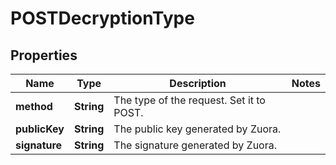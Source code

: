 
# POSTDecryptionType

## Properties
Name | Type | Description | Notes
------------ | ------------- | ------------- | -------------
**method** | **String** | The type of the request. Set it to POST.  | 
**publicKey** | **String** | The public key generated by Zuora.  | 
**signature** | **String** | The signature generated by Zuora.  | 



